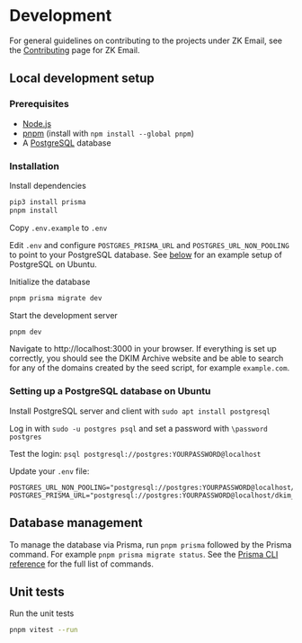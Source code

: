 # Development

For general guidelines on contributing to the projects under ZK Email, see the [Contributing](https://zkemail.gitbook.io/zk-email/contributing) page for ZK Email.

## Local development setup

### Prerequisites

- [Node.js](https://nodejs.org/)
- [pnpm](https://pnpm.io/) (install with `npm install --global pnpm`)
- A [PostgreSQL](https://www.postgresql.org/) database

### Installation

Install dependencies

```bash
pip3 install prisma
pnpm install
```

Copy `.env.example` to `.env`

Edit `.env` and configure `POSTGRES_PRISMA_URL` and `POSTGRES_URL_NON_POOLING` to point to your PostgreSQL database. See [below](#setting-up-a-postgresql-database-on-ubuntu) for an example setup of PostgreSQL on Ubuntu.

Initialize the database

```bash
pnpm prisma migrate dev
```

Start the development server

```bash
pnpm dev
```

Navigate to http://localhost:3000 in your browser. If everything is set up correctly, you should see the DKIM Archive website and be able to search for any of the domains created by the seed script, for example `example.com`.

### Setting up a PostgreSQL database on Ubuntu

Install PostgreSQL server and client with `sudo apt install postgresql`

Log in with `sudo -u postgres psql` and set a password with `\password postgres`

Test the login: `psql postgresql://postgres:YOURPASSWORD@localhost`

Update your `.env` file:

```
POSTGRES_URL_NON_POOLING="postgresql://postgres:YOURPASSWORD@localhost/dkim_lookup"
POSTGRES_PRISMA_URL="postgresql://postgres:YOURPASSWORD@localhost/dkim_lookup"
```

## Database management

To manage the database via Prisma, run `pnpm prisma` followed by the Prisma command. For example `pnpm prisma migrate status`. See the [Prisma CLI reference](https://www.prisma.io/docs/orm/reference/prisma-cli-reference) for the full list of commands.

## Unit tests

Run the unit tests

```bash
pnpm vitest --run
```
